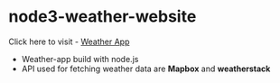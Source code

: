 # node3-weather-website
Click here to visit - <a href="https://romil-weather-application.herokuapp.com/"> Weather App </a>

- Weather-app build with node.js <br>
- API used for fetching weather data are **Mapbox** and **weatherstack** 
